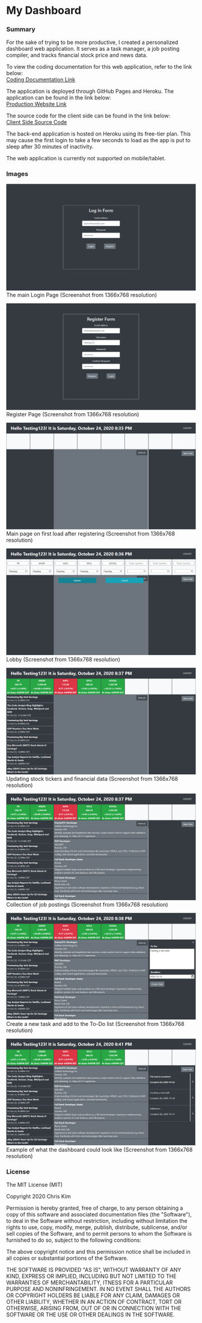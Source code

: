 # My Dashboard  

### Summary  

For the sake of trying to be more productive, I created a personalized dashboard web application. It serves as a task manager, a job posting compiler, and tracks financial stock price and news data.  

To view the coding documentation for this web application, refer to the link below:  
[Coding Documentation Link](https://ikim1991.github.io/coding-documentation/#/dashboard/)  

The application is deployed through GitHub Pages and Heroku. The application can be found in the link below:  
[Production Website Link](https://ikim1991.github.io/my-dashboard-app/)  

The source code for the client side can be found in the link below:  
[Client Side Source Code](https://github.com/ikim1991/my-dashboard-app/)  

The back-end application is hosted on Heroku using its free-tier plan. This may cause the first login to take a few seconds to load as the app is put to sleep after 30 minutes of inactivity.  

The web application is currently not supported on mobile/tablet.  

### Images  

![Login Page](./app-images/login.png "Login Page")  
The main Login Page (Screenshot from 1366x768 resolution)  

![Register Page](./app-images/register.png "Register Page")  
Register Page (Screenshot from 1366x768 resolution)  

![On Register](./app-images/onregister.png "On Register")  
Main page on first load after registering (Screenshot from 1366x768 resolution)  

![Add Stock Tickers](./app-images/addstocktickers.png "Add Stock Tickers")  
Lobby (Screenshot from 1366x768 resolution)  

![Financial Data](./app-images/financialdata.png "Financial Data")  
Updating stock tickers and financial data (Screenshot from 1366x768 resolution)  

![Job Postings](./app-images/jobpostings.png "Job Postings")  
Collection of job postings (Screenshot from 1366x768 resolution)  

![Create New Task](./app-images/newtask.png "Create New Task")  
Create a new task and add to the To-Do list (Screenshot from 1366x768 resolution)  

![To Do List](./app-images/todolist.png "To Do List")  
Example of what the dashboard could look like (Screenshot from 1366x768 resolution)  

### License  

The MIT License (MIT)  

Copyright 2020 Chris Kim  

Permission is hereby granted, free of charge, to any person obtaining a copy of this software and associated documentation files (the "Software"), to deal in the Software without restriction, including without limitation the rights to use, copy, modify, merge, publish, distribute, sublicense, and/or sell copies of the Software, and to permit persons to whom the Software is furnished to do so, subject to the following conditions:  

The above copyright notice and this permission notice shall be included in all copies or substantial portions of the Software.  

THE SOFTWARE IS PROVIDED "AS IS", WITHOUT WARRANTY OF ANY KIND, EXPRESS OR IMPLIED, INCLUDING BUT NOT LIMITED TO THE WARRANTIES OF MERCHANTABILITY, ITNESS FOR A PARTICULAR PURPOSE AND NONINFRINGEMENT. IN NO EVENT SHALL THE AUTHORS OR COPYRIGHT HOLDERS BE LIABLE FOR ANY CLAIM, DAMAGES OR OTHER LIABILITY, WHETHER IN AN ACTION OF CONTRACT, TORT OR OTHERWISE, ARISING FROM, OUT OF OR IN CONNECTION WITH THE SOFTWARE OR THE USE OR OTHER DEALINGS IN THE SOFTWARE.  
